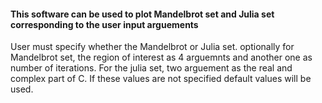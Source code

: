 #### This software can be used to plot Mandelbrot set and Julia set corresponding to the user input arguements

User must specify whether the Mandelbrot or Julia set. optionally for Mandelbrot set, the region of interest as 4 arguemnts and another one as number of iterations. For the julia set, two arguement as the real and complex part of C. If these values are not specified default values will be used.

